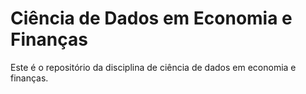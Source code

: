 # Ciência de Dados em Economia e Finanças
Este é o repositório da disciplina de ciência de dados em economia e finanças.
